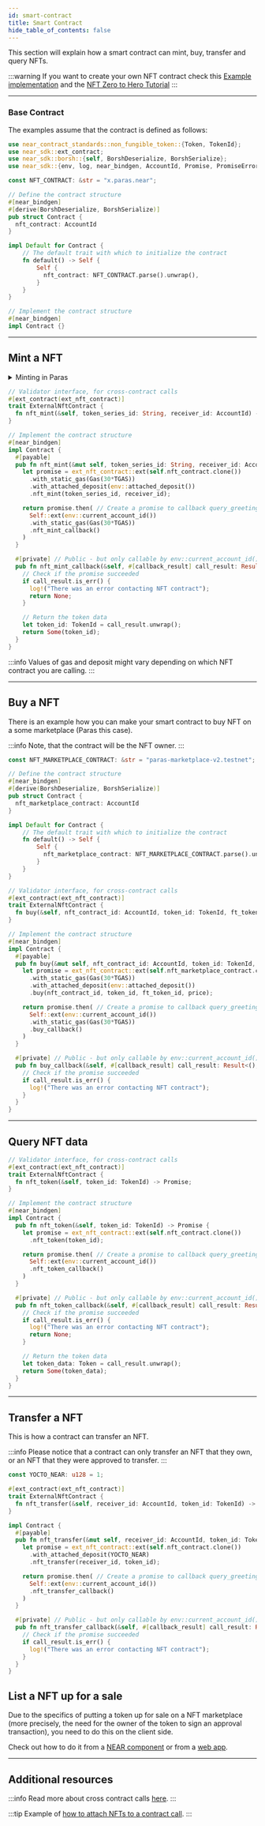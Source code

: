 ```yaml
---
id: smart-contract
title: Smart Contract
hide_table_of_contents: false
---
```


This section will explain how a smart contract can mint, buy, transfer and query NFTs.

:::warning
If you want to create your own NFT contract check this [Example implementation](https://github.com/near-examples/NFT) and the [NFT Zero to Hero Tutorial](https://docs.near.org/tutorials/nfts/introduction)
:::

---

### Base Contract

The examples assume that the contract is defined as follows:

```rust
use near_contract_standards::non_fungible_token::{Token, TokenId};
use near_sdk::ext_contract;
use near_sdk::borsh::{self, BorshDeserialize, BorshSerialize};
use near_sdk::{env, log, near_bindgen, AccountId, Promise, PromiseError};

const NFT_CONTRACT: &str = "x.paras.near";

// Define the contract structure
#[near_bindgen]
#[derive(BorshDeserialize, BorshSerialize)]
pub struct Contract {
  nft_contract: AccountId
}

impl Default for Contract {
    // The default trait with which to initialize the contract
    fn default() -> Self {
        Self {
          nft_contract: NFT_CONTRACT.parse().unwrap(),
        }
    }
}

// Implement the contract structure
#[near_bindgen]
impl Contract {}
```

---

## Mint a NFT

<details>
<summary>
Minting in Paras
</summary>

In case with Paras NFT contract before minting NFT token you may need to create token series from your contract account. You can do it via [Paras UI](https://paras.id/en) or use `near-cli`:

```bash
# Example of the command creating token series on Paras
near call x.paras.near nft_create_series '{"token_metadata": {"title": "NFT #1", "media": "bafybeibnpe5x6euhjtn5qrayfgeemxyru7ho3yhdyaifv7gsvdn46j6vzi", "reference": "bafybeif6cjn5bmdp7w5x2jms2xlz64qmp7crd5z77rl3iy3m54mlustdiu", "copies": 10}, "royalty": {"<YOUR_CONTRACT_ADDRESS>": 1000}, "price": null}' --accountId <YOUR_CONTRACT_ADDRESS> --depositYocto 6090000000000000000000
```

</details>



```rust
// Validator interface, for cross-contract calls
#[ext_contract(ext_nft_contract)]
trait ExternalNftContract {
  fn nft_mint(&self, token_series_id: String, receiver_id: AccountId) -> Promise;
}

// Implement the contract structure
#[near_bindgen]
impl Contract {
  #[payable]
  pub fn nft_mint(&mut self, token_series_id: String, receiver_id: AccountId) -> Promise {
    let promise = ext_nft_contract::ext(self.nft_contract.clone())
      .with_static_gas(Gas(30*TGAS))
      .with_attached_deposit(env::attached_deposit())
      .nft_mint(token_series_id, receiver_id);

    return promise.then( // Create a promise to callback query_greeting_callback
      Self::ext(env::current_account_id())
      .with_static_gas(Gas(30*TGAS))
      .nft_mint_callback()
    )
  }

  #[private] // Public - but only callable by env::current_account_id()
  pub fn nft_mint_callback(&self, #[callback_result] call_result: Result<TokenId, PromiseError>) -> Option<TokenId> {
    // Check if the promise succeeded
    if call_result.is_err() {
      log!("There was an error contacting NFT contract");
      return None;
    }

    // Return the token data
    let token_id: TokenId = call_result.unwrap();
    return Some(token_id);
  }
}
```

:::info
Values of gas and deposit might vary depending on which NFT contract you are calling.
:::

---

## Buy a NFT

There is an example how you can make your smart contract to buy NFT on a some marketplace (Paras this case).

:::info
Note, that the contract will be the NFT owner.
:::

```rust
const NFT_MARKETPLACE_CONTRACT: &str = "paras-marketplace-v2.testnet";

// Define the contract structure
#[near_bindgen]
#[derive(BorshDeserialize, BorshSerialize)]
pub struct Contract {
  nft_marketplace_contract: AccountId
}

impl Default for Contract {
    // The default trait with which to initialize the contract
    fn default() -> Self {
        Self {
          nft_marketplace_contract: NFT_MARKETPLACE_CONTRACT.parse().unwrap()
        }
    }
}

// Validator interface, for cross-contract calls
#[ext_contract(ext_nft_contract)]
trait ExternalNftContract {
  fn buy(&self, nft_contract_id: AccountId, token_id: TokenId, ft_token_id: Option<AccountId>, price: Option<U128>) -> Promise;
}

// Implement the contract structure
#[near_bindgen]
impl Contract {
  #[payable]
  pub fn buy(&mut self, nft_contract_id: AccountId, token_id: TokenId, ft_token_id: Option<AccountId>, price: Option<U128>) -> Promise {
    let promise = ext_nft_contract::ext(self.nft_marketplace_contract.clone())
      .with_static_gas(Gas(30*TGAS))
      .with_attached_deposit(env::attached_deposit())
      .buy(nft_contract_id, token_id, ft_token_id, price);

    return promise.then( // Create a promise to callback query_greeting_callback
      Self::ext(env::current_account_id())
      .with_static_gas(Gas(30*TGAS))
      .buy_callback()
    )
  }

  #[private] // Public - but only callable by env::current_account_id()
  pub fn buy_callback(&self, #[callback_result] call_result: Result<(), PromiseError>) {
    // Check if the promise succeeded
    if call_result.is_err() {
      log!("There was an error contacting NFT contract");
    }
  }
}
```

---

## Query NFT data

```rust
// Validator interface, for cross-contract calls
#[ext_contract(ext_nft_contract)]
trait ExternalNftContract {
  fn nft_token(&self, token_id: TokenId) -> Promise;
}

// Implement the contract structure
#[near_bindgen]
impl Contract {
  pub fn nft_token(&self, token_id: TokenId) -> Promise {
    let promise = ext_nft_contract::ext(self.nft_contract.clone())
      .nft_token(token_id);

    return promise.then( // Create a promise to callback query_greeting_callback
      Self::ext(env::current_account_id())
      .nft_token_callback()
    )
  }

  #[private] // Public - but only callable by env::current_account_id()
  pub fn nft_token_callback(&self, #[callback_result] call_result: Result<Token, PromiseError>) -> Option<Token> {
    // Check if the promise succeeded
    if call_result.is_err() {
      log!("There was an error contacting NFT contract");
      return None;
    }

    // Return the token data
    let token_data: Token = call_result.unwrap();
    return Some(token_data);
  }
}
```

---

## Transfer a NFT

This is how a contract can transfer an NFT.

:::info
Please notice that a contract can only transfer an NFT that they own, or an NFT that they were approved to transfer.
:::

```rust
const YOCTO_NEAR: u128 = 1;

#[ext_contract(ext_nft_contract)]
trait ExternalNftContract {
  fn nft_transfer(&self, receiver_id: AccountId, token_id: TokenId) -> Promise;
}

impl Contract {
  #[payable]
  pub fn nft_transfer(&mut self, receiver_id: AccountId, token_id: TokenId) -> Promise {
    let promise = ext_nft_contract::ext(self.nft_contract.clone())
      .with_attached_deposit(YOCTO_NEAR)
      .nft_transfer(receiver_id, token_id);

    return promise.then( // Create a promise to callback query_greeting_callback
      Self::ext(env::current_account_id())
      .nft_transfer_callback()
    )
  }

  #[private] // Public - but only callable by env::current_account_id()
  pub fn nft_transfer_callback(&self, #[callback_result] call_result: Result<(), PromiseError>) {
    // Check if the promise succeeded
    if call_result.is_err() {
      log!("There was an error contacting NFT contract");
    }
  }
}
```
## List a NFT up for a sale

Due to the specifics of putting a token up for sale on a NFT marketplace (more precisely, the need for the owner of the token to sign an approval transaction), you need to do this on the client side.

Check out how to do it from a [NEAR component](/primitives/nft/interacting/bos#list-a-nft-up-for-a-sale) or from a [web app](/primitives/nft/interacting/web-app#list-a-nft-up-for-a-sale).

---

## Additional resources


:::info
  Read more about cross contract calls [here](https://docs.near.org/tutorials/examples/xcc).
:::

:::tip
Example of [how to attach NFTs to a contract call](/develop/relevant-contracts/nft#attaching-nfts-to-a-call).
:::
